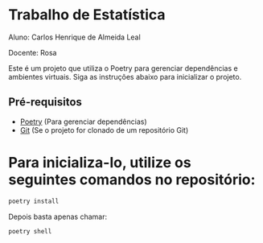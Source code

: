 # Trabalho de Estatística

Aluno: Carlos Henrique de Almeida Leal

Docente: Rosa

Este é um projeto que utiliza o Poetry para gerenciar dependências e ambientes virtuais. Siga as instruções abaixo para inicializar o projeto.

## Pré-requisitos

- [Poetry](https://python-poetry.org/) (Para gerenciar dependências)
- [Git](https://git-scm.com/) (Se o projeto for clonado de um repositório Git)

# Para inicializa-lo, utilize os seguintes comandos no repositório:

```bash
poetry install
```

Depois basta apenas chamar: 
```bash
poetry shell
```
